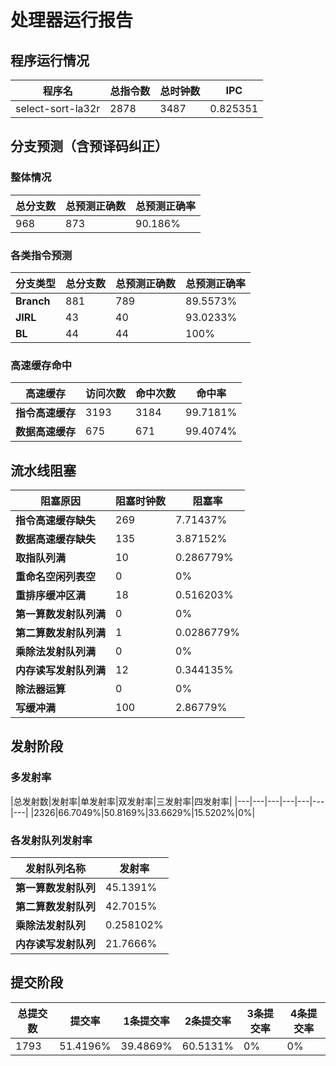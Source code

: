 # 处理器运行报告
## 程序运行情况
|程序名|总指令数|总时钟数|IPC|
|---|---|---|---|
|select-sort-la32r|2878|3487|0.825351|

## 分支预测（含预译码纠正）
### 整体情况
|总分支数|总预测正确数|总预测正确率|
|---|---|---|
|968|873|90.186%|

### 各类指令预测
|分支类型|总分支数|总预测正确数|总预测正确率|
|---|---|---|---|
|**Branch**| 881 | 789 | 89.5573%|
|**JIRL**| 43 | 40 | 93.0233%|
|**BL**| 44 | 44 | 100%|

### 高速缓存命中
|高速缓存|访问次数|命中次数|命中率|
|---|---|---|---|
|**指令高速缓存**| 3193 | 3184 | 99.7181%|
|**数据高速缓存**| 675 | 671 | 99.4074%|
## 流水线阻塞
|阻塞原因|阻塞时钟数|阻塞率|
|---|---|---|
|**指令高速缓存缺失**| 269 | 7.71437%|
|**数据高速缓存缺失**| 135 | 3.87152%|
|**取指队列满**| 10 | 0.286779%|
|**重命名空闲列表空**|0 | 0%|
|**重排序缓冲区满**|18 | 0.516203%|
|**第一算数发射队列满**|0 | 0%|
|**第二算数发射队列满**|1 | 0.0286779%|
|**乘除法发射队列满**|0 | 0%|
|**内存读写发射队列满**|12 | 0.344135%|
|**除法器运算**|0 | 0%|
|**写缓冲满**|100 | 2.86779%|

## 发射阶段
### 多发射率
|总发射数|发射率|单发射率|双发射率|三发射率|四发射率|
|---|---|---|---|---|---|---|
|2326|66.7049%|50.8169%|33.6629%|15.5202%|0%|

### 各发射队列发射率
|发射队列名称|发射率|
|---|---|
|**第一算数发射队列**|45.1391%|
|**第二算数发射队列**|42.7015%|
|**乘除法发射队列**|0.258102%|
|**内存读写发射队列**|21.7666%|

## 提交阶段
|总提交数|提交率|1条提交率|2条提交率|3条提交率|4条提交率|
|---|---|---|---|---|---|
|1793|51.4196%|39.4869%|60.5131%|0%|0%|
